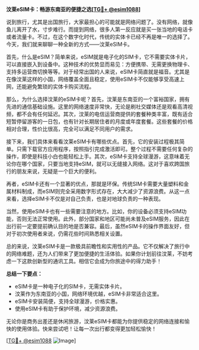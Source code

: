 **汶莱eSIM卡：畅游东南亚的便捷之选[[TG💪+ @esim1088](https://t.me/s/esim1088)]**

说到旅行，尤其是出国旅行，大家最担心的可能就是网络问题了。没有网络，就像鱼儿离开了水，寸步难行。而提到网络，很多人第一反应就是买一张当地的电话卡或者流量卡。不过，在这个数字化时代，传统的实体卡已经不再是唯一的选择了。今天，我们就来聊聊一种全新的方式——汶莱eSIM卡。

首先，什么是eSIM？简单来说，eSIM就是电子化的SIM卡，它不需要实体卡片，可以直接嵌入到设备中。这种技术的优势显而易见：方便携带、无需更换物理卡、支持多运营商切换等等。对于经常出国的人来说，eSIM卡简直就是福音。尤其是在像汶莱这样的小国，网络覆盖全面且稳定，使用eSIM卡不仅能够享受高速上网，还能避免繁琐的实体卡购买流程。

那么，为什么选择汶莱的eSIM卡呢？首先，汶莱是东南亚的一个富裕国家，拥有先进的通信基础设施。这里的网络速度非常快，无论是刷社交媒体还是观看高清视频，都不会有任何延迟。其次，汶莱的电信运营商提供的套餐种类丰富，既有适合短暂停留游客的一日包，也有针对长期居住者的月度或年度套餐。这些套餐的价格相对合理，性价比很高，完全可以满足不同用户的需求。

接下来，我们具体来看看汶莱eSIM卡有哪些优点。首先，它的安装过程极其简单。只需下载官方应用程序，按照指引完成激活即可。整个过程不需要任何复杂的操作，即使是科技小白也能轻松上手。其次，eSIM卡支持全球漫游，这意味着无论你在哪个国家，只要当地支持eSIM，就可以无缝接入网络。这对于喜欢跨国旅行的朋友来说，无疑是一个巨大的便利。

再者，eSIM卡还有一个显著的优点，那就是环保。传统SIM卡需要大量塑料和金属材料制成，而eSIM则完全采用数字形式存在，大大减少了资源浪费。从这一点来看，选择eSIM卡不仅是对自己负责，也是对地球负责的一种表现。

当然，使用eSIM卡也有一些需要注意的地方。比如，你的设备必须支持eSIM功能，否则无法正常使用。此外，部分国家和地区可能尚未普及eSIM服务，因此在出行前一定要提前确认目的地是否兼容。最后，虽然eSIM卡的操作界面友好，但对于初次使用者来说，仍需花些时间熟悉相关设置。

总的来说，汶莱eSIM卡是一款极具前瞻性和实用性的产品。它不仅解决了旅行中的网络难题，还为人们带来了更加便捷的生活体验。如果你计划前往汶莱，不妨考虑一下这款创新型的通讯工具。相信它会成为你旅途中的得力助手！

**总结一下要点：**
- eSIM卡是一种电子化的SIM卡，无需实体卡片。
- 汶莱作为东南亚的小国，网络环境优越，eSIM卡非常适合这里。
- eSIM卡安装简便，支持全球漫游，价格实惠。
- 使用eSIM卡有助于保护环境，减少资源浪费。

无论你是商务出差还是休闲旅游，汶莱eSIM卡都能为你提供稳定的网络连接和愉快的使用体验。快来尝试吧！让每一次出行都变得更加轻松愉快！

[[TG💪+ @esim1088](https://t.me/s/esim1088) ![Image](https://i.postimg.cc/4NQfJmqS/Snipaste-2025-05-13-00-14-12.png)]